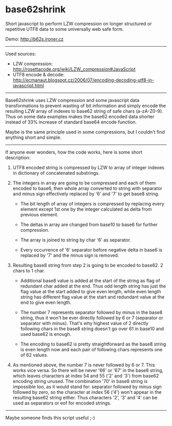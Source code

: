 base62shrink
============

Short javascript to perform LZW compression on longer structured or repetitive UTF8 data to some
universally web safe form.

Demo: http://b62s.ironer.cz

***

Used sources:
- LZW compression: http://rosettacode.org/wiki/LZW_compression#JavaScript
- UTF8 encode & decode: http://ecmanaut.blogspot.cz/2006/07/encoding-decoding-utf8-in-javascript.html

***

Base62shrink uses LZW compression and some javascript data transformations to prevent
wasting of bit information and simply encode the resulting LZW array of indexes to base62
string of safe chars (a-zA-Z0-9). Thus on some data examples makes the base62 encoded data
shorter instead of 33% increase of standard base64 encode function.

Maybe is the same principle used in some compressions, but I couldn't find anything short
and simple.

***

If anyone ever wonders, how the code works, here is some short description:

1) UTF8 encoded string is compressed by LZW to array of integer indexes in dictionary of concatenated
   substrings.

2) The integers in array are going to be compressed and each of them encoded to base6, then whole array
   converted to string with separator and minus sign effectively replaced by '6' and '7' to get base8 string.

   - The bit length of array of integers is compressed by replacing every element except 1st one by
      the integer calculated as delta from previous element.

   - The deltas in array are changed from base10 to base6 for further compression.

   - The array is joined to string by char '6' as separator.
   
   - Every occurrence of '6' separator before negative delta in base6 is replaced by '7' and the minus sign
      is removed.

3) Resulting base8 string from step 2 is going to be encoded to base62. 2 chars to 1 char.

   - Additional base8 value is added at the start of the string as flag of redundant char added at the end.
      Thus odd length string has just the flag value at the start added to give even length, while even length
      string has different flag value at the start and redundant value at the end to give even length.

   - The number 7 represents separator followed by minus in the base8 string, thus it won't be ever directly
      followed by 6 or 7 (separator or separator with minus). That's why highest value of 2 directly following
      chars in the base8 string doesn't go over 61 in base10 and used base62 is enough.

   - The encoding to base62 is pretty straightforward as the base8 string is even length now and each pair
      of following chars represents one of 62 values.

4) As mentioned above, the number 7 is never followed by 6 or 7. This works vice versa. So there will be never
   '66' or '67' in the base8 string, which leaves characters at index 54 and 55 ('2' and '3') from base62
   encoding string unused. The combination '70' in base8 string is impossible too, as it would stand for:
   separator followed by minus sign followed by zero, so the character at index 56 ('4') won't appear
   in the resulting base62 string either. Thus characters '2', '3' and '4' can be used as separators or eof
   for encoded strings.
   
***

Maybe someone finds this script useful ;-)
